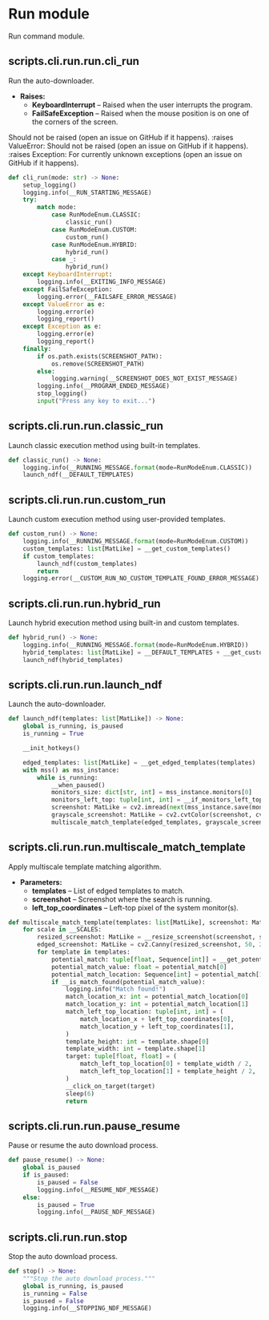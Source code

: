 # Run module

Run command module.

## scripts.cli.run.run.cli_run

Run the auto-downloader.

* **Raises:**
  * **KeyboardInterrupt** – Raised when the user interrupts the program.
  * **FailSafeException** – Raised when the mouse position is on one of the corners of the screen.

Should not be raised (open an issue on GitHub if it happens).
:raises ValueError: Should not be raised (open an issue on GitHub if it happens).
:raises Exception: For currently unknown exceptions (open an issue on GitHub if it happens).

```python
def cli_run(mode: str) -> None:
    setup_logging()
    logging.info(__RUN_STARTING_MESSAGE)
    try:
        match mode:
            case RunModeEnum.CLASSIC:
                classic_run()
            case RunModeEnum.CUSTOM:
                custom_run()
            case RunModeEnum.HYBRID:
                hybrid_run()
            case _:
                hybrid_run()
    except KeyboardInterrupt:
        logging.info(__EXITING_INFO_MESSAGE)
    except FailSafeException:
        logging.error(__FAILSAFE_ERROR_MESSAGE)
    except ValueError as e:
        logging.error(e)
        logging_report()
    except Exception as e:
        logging.error(e)
        logging_report()
    finally:
        if os.path.exists(SCREENSHOT_PATH):
            os.remove(SCREENSHOT_PATH)
        else:
            logging.warning(__SCREENSHOT_DOES_NOT_EXIST_MESSAGE)
        logging.info(__PROGRAM_ENDED_MESSAGE)
        stop_logging()
        input("Press any key to exit...")
```

## scripts.cli.run.run.classic_run

Launch classic execution method using built-in templates.

```python
def classic_run() -> None:
    logging.info(__RUNNING_MESSAGE.format(mode=RunModeEnum.CLASSIC))
    launch_ndf(__DEFAULT_TEMPLATES)
```

## scripts.cli.run.run.custom_run

Launch custom execution method using user-provided templates.

```python
def custom_run() -> None:
    logging.info(__RUNNING_MESSAGE.format(mode=RunModeEnum.CUSTOM))
    custom_templates: list[MatLike] = __get_custom_templates()
    if custom_templates:
        launch_ndf(custom_templates)
        return
    logging.error(__CUSTOM_RUN_NO_CUSTOM_TEMPLATE_FOUND_ERROR_MESSAGE)
```

## scripts.cli.run.run.hybrid_run

Launch hybrid execution method using built-in and custom templates.

```python
def hybrid_run() -> None:
    logging.info(__RUNNING_MESSAGE.format(mode=RunModeEnum.HYBRID))
    hybrid_templates: list[MatLike] = __DEFAULT_TEMPLATES + __get_custom_templates()
    launch_ndf(hybrid_templates)
```

## scripts.cli.run.run.launch_ndf

Launch the auto-downloader.

```python
def launch_ndf(templates: list[MatLike]) -> None:
    global is_running, is_paused
    is_running = True

    __init_hotkeys()

    edged_templates: list[MatLike] = __get_edged_templates(templates)
    with mss() as mss_instance:
        while is_running:
            __when_paused()
            monitors_size: dict[str, int] = mss_instance.monitors[0]
            monitors_left_top: tuple[int, int] = __if_monitors_left_top_present(monitors_size)
            screenshot: MatLike = cv2.imread(next(mss_instance.save(mon=-1, output=SCREENSHOT_PATH)))
            grayscale_screenshot: MatLike = cv2.cvtColor(screenshot, cv2.COLOR_BGR2GRAY)
            multiscale_match_template(edged_templates, grayscale_screenshot, monitors_left_top)
```

## scripts.cli.run.run.multiscale_match_template

Apply multiscale template matching algorithm.

* **Parameters:**
  * **templates** – List of edged templates to match.
  * **screenshot** – Screenshot where the search is running.
  * **left_top_coordinates** – Left-top pixel of the system monitor(s).

```python
def multiscale_match_template(templates: list[MatLike], screenshot: MatLike, left_top_coordinates: tuple[int, int]) -> None:
    for scale in __SCALES:
        resized_screenshot: MatLike = __resize_screenshot(screenshot, scale)
        edged_screenshot: MatLike = cv2.Canny(resized_screenshot, 50, 200)
        for template in templates:
            potential_match: tuple[float, Sequence[int]] = __get_potential_match(edged_screenshot, template)
            potential_match_value: float = potential_match[0]
            potential_match_location: Sequence[int] = potential_match[1]
            if __is_match_found(potential_match_value):
                logging.info("Match found!")
                match_location_x: int = potential_match_location[0]
                match_location_y: int = potential_match_location[1]
                match_left_top_location: tuple[int, int] = (
                    match_location_x + left_top_coordinates[0],
                    match_location_y + left_top_coordinates[1],
                )
                template_height: int = template.shape[0]
                template_width: int = template.shape[1]
                target: tuple[float, float] = (
                    match_left_top_location[0] + template_width / 2,
                    match_left_top_location[1] + template_height / 2,
                )
                __click_on_target(target)
                sleep(6)
                return
```

## scripts.cli.run.run.pause_resume

Pause or resume the auto download process.

```python
def pause_resume() -> None:
    global is_paused
    if is_paused:
        is_paused = False
        logging.info(__RESUME_NDF_MESSAGE)
    else:
        is_paused = True
        logging.info(__PAUSE_NDF_MESSAGE)
```

## scripts.cli.run.run.stop

Stop the auto download process.

```python
def stop() -> None:
    """Stop the auto download process."""
    global is_running, is_paused
    is_running = False
    is_paused = False
    logging.info(__STOPPING_NDF_MESSAGE)
```
